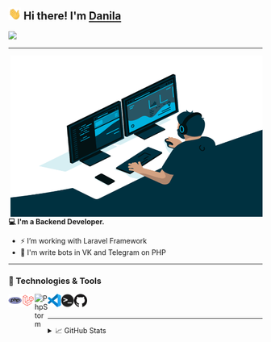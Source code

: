 ## <img src="https://raw.githubusercontent.com/SV3N23/SV3N23/master/wave.gif" width="25px"> Hi there! I'm [Danila](https://github.com/SV3N23/)
<p>
  <img src="https://visitor-badge.glitch.me/badge?page_id=SV3N23.visitor-badge&color=5194f0" />
</p>

---

<img align="right" alt="GIF" src="https://raw.githubusercontent.com/SV3N23/SV3N23/master/code.gif" width="500" height="320" />

**💻 I'm a Backend Developer.**
- ⚡ I’m working with Laravel Framework
- 🤖 I'm write bots in VK and Telegram on PHP

---

### 🔧 Technologies & Tools

<img align="left" alt="PHP" width="26px" src="https://raw.githubusercontent.com/github/explore/80688e429a7d4ef2fca1e82350fe8e3517d3494d/topics/php/php.png"/>
<img align="left" alt="Laravel" width="26px" src="https://raw.githubusercontent.com/github/explore/80688e429a7d4ef2fca1e82350fe8e3517d3494d/topics/laravel/laravel.png"/>
<img align="left" alt="PhpStorm" width="26px" src="https://camo.githubusercontent.com/d21515fc39e89cc749d5a1f26c3da1ac6850eea20b21f3083f4dbc7f614f674e/68747470733a2f2f67732d6f63682e72752f6769742f33757068307269612f696d672f70687073746f726d2e706e67"/>
<img align="left" alt="Visual Studio Code" width="26px" src="https://raw.githubusercontent.com/github/explore/80688e429a7d4ef2fca1e82350fe8e3517d3494d/topics/visual-studio-code/visual-studio-code.png"/>
<img align="left" alt="Terminal" width="26px" src="https://raw.githubusercontent.com/github/explore/80688e429a7d4ef2fca1e82350fe8e3517d3494d/topics/terminal/terminal.png"/>
<img align="left" alt="GitHub" width="26px" src="https://raw.githubusercontent.com/github/explore/78df643247d429f6cc873026c0622819ad797942/topics/github/github.png"/>

<br>
<br>

---

<details>
	<summary>📈 GitHub Stats</summary>
	<p align="center">
		<table>
	    	<tr>
				<td><img width="550px" align="left" src="https://github-readme-stats.vercel.app/api?username=SV3N23&hide_border=true&count_private=false&layout=compact&hide_title=true&show_icons=true&theme=dark&icon_color=5194f0&bg_color=0d1117"/></td>
	        	<td><img width="550px" src="https://github-readme-stats.vercel.app/api/top-langs/?username=SV3N23&hide=html&layout=compact&hide_border=true&hide_title=true&theme=dark&icon_color=5194f0&bg_color=0d1117"/></td>
	    	</tr>
		</table>
	</p>
</details>
